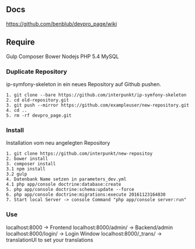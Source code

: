 ## Docs

https://github.com/benblub/devpro_page/wiki

## Require

Gulp
Composer
Bower
Nodejs
PHP 5.4
MySQL

### Duplicate Repository
ip-symfony-skeleton in ein neues Repository auf Github pushen.

```
1. git clone --bare https://github.com/interpunkt/ip-symfony-skeleton
2. cd old-repository.git
3. git push --mirror https://github.com/exampleuser/new-repository.git
4. cd ..
5. rm -rf devpro_page.git
```

### Install

Installation vom neu angelegten Repository
```
1. git clone https://github.com/interpunkt/new-repositoy
2. bower install
3. composer install
3.1 npm install
3.2 gulp
4. Datenbank Name setzen in parameters_dev.yml
4.1 php app/console doctrine:database:create
5. php app/console doctrine:schema:update --force
6. php app/console doctrine:migrations:execute 20161123164830
7. Start local Server -> console Command "php app/console server:run"
```

### Use
localhost:8000 -> Frontend
localhost:8000/admin/ -> Backend/admin
localhost:8000/login/ -> Login Window
localhost:8000/_trans/ -> translationUI to set your translations